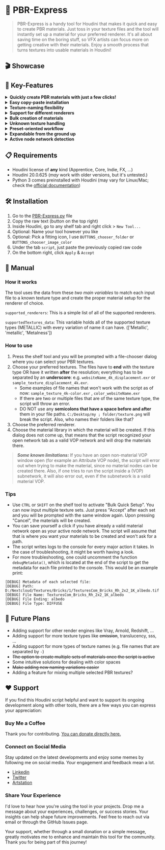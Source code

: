 # 🚂 PBR-Express
> PBR-Express is a handy tool for Houdini that makes it quick and easy to create PBR materials. Just toss in your texture files and the tool will instantly set up a material for your preferred renderer. It's all about saving time on the boring stuff, so VFX artists can focus more on getting creative with their materials. Enjoy a smooth process that turns textures into usable materials in Houdini!

## 🎬 Showcase
   
## 🔑 Key-Features
<details>
<summary><strong> Quickly create PBR materials with just a few clicks! </strong></summary>
<br>
Input your texture set, select your preferred renderer and the path to your material library and voilà! See "Manual" for more details on how to use the tool.
<br><br>
</details>

<details>
<summary><strong> Easy copy-paste installation </strong></summary>
<br>
No need to download anything, just copy and paste the raw code from PBR-Express.py as a shelf tool. See "Installation".
<br><br>
</details> 

<details>
<summary><strong> Texture-naming flexibility </strong></summary>
<br>
Supports any texture sets that have the texture type written at the end of the file name and it is separated by an underscore: e.g. `sample_texture_4k_displacement.exr`. Additionally, the resolution can be at the end of the name like in `sample_texture_displacement_4k.exr`. See "How to use" for more infos.
<br><br>
</details> 

<details>
<summary><strong> Support for different renderers </strong></summary>
<br>
The script is currently able to create materials for Karma (MTLX Surface Shader) and Mantra (Principled Shader). Nevertheless, its quite easy to add support for other render engines. See "Contributing" for more infos.
<br><br>
</details> 

<details>
<summary><strong> Bulk creation of materials </strong></summary>
<br>
See "Tips".
<br><br>
</details> 

<details>
<summary><strong> Unknown texture handling </strong></summary>
<br>
The script currently supports albedo(diffuse), ao, height(displacement), normal, roughness, metallic, alpha(opacity) and emission maps. If the script does not recognize a certain type of texture, it will ask the user if the texture should be loaded into the material anyway or be forgotten.  
<br><br>
</details> 

<details>
<summary><strong> Preset-oriented workflow </strong></summary>
<br>
Every texture providing website has its own naming convention. Some call it albedo while others call it diffuse. This tool tries to streamline the process of differentiating between all of those naming conventions and having one central data variable (`supportedTexture_data`) that is easily expandable and holds every possible variation of a certain texture name. See "How it works".
<br><br>
</details> 

<details>
<summary><strong> Expandable from the ground up </strong></summary>
<br>
The script was created with easy expansion in mind. New texture types are straightforward to add and with a bit of Python knowledge even support for new render engines can be added without waiting for this repo to be updated. See "Contributing" for more infos.
<br><br>
</details> 

<details>
<summary><strong> Active node network detection </strong></summary>
<br>
See "Tips"
<br><br>
</details> 


## 📋 Requirements
* Houdini license of **any** kind (Apprentice, Core, Indie, FX, ...)
* Houdini 20.0.625 (_may_ work with older versions, but it's untested.)
* Python 3 comes preinstalled with Houdini (may vary for Linux/Mac; check the [official documentation](https://www.sidefx.com/docs/houdini/hom/index.html#which-python))

## 🛠️ Installation
1) Go to the [PBR-Express.py](PBR-Express.py) file
2) Copy the raw text (button on the top right)
3) Inside Houdini, go to any shelf tab and right click > `New Tool... `
4) Optional: Name your tool however you like
5) Optional: Pick a fitting icon, I use `BUTTONS_chooser_folder` or `BUTTONS_chooser_image_color`
6) Under the tab `script`, just paste the previously copied raw code
7) On the bottom right, click `Apply` & `Accept`

## 📖 Manual
### How it works
The tool uses the data from these _two main variables_ to match each input file to a known texture type and create the proper material setup for the renderer of choice.   

   `supported_renderers`: This is a simple list of all of the supported renderers.

   `supportedTextures_data`: This variable holds all of the supported texture types (METALLIC) with every variation of name it can have. (['Metallic', 'metallic', 'Metalness'])

### How to use
1. Press the shelf tool and you will be prompted with a file-chooser dialog where you can select your PBR textures.
2. Choose your preferred textures. The files have to **end** with the texture type OR have it written **after** the resolution; everything has to be separated by an **underscore**: e.g. `websiteName_4k_displacement.exr` or `sample_texture_displacement_4k.exr`.
   - Some examples of file names that won't work with the script as of now: `sample_texture_4k-color.exr` , `color_websiteName.exr`
   - If there are two or multiple files that are of the same texture type, the script will throw an error. 
   - DO NOT use any **semicolons that have a space before and after** them in your file paths. `C:/Desktop/my ; folder/texture.png` will break the script. Also, who names their folders like that? 
4. Choose the preferred renderer. 
5. Choose the material library in which the material will be created. If this dialog does not come up, that means that the script recognized your open network tab as a valid VOP network and will drop the materials there. 
> ***Some known limitations:*** If you have an open non-material VOP window open (for example an Attribute VOP node), the script will error out when trying to make the material, since no material nodes can be created there. Also, if one tries to run the script inside a (VOP) subnetwork, it will also error out, even if the subnetwork is a valid material VOP.  

### Tips
- Use `CTRL` or `SHIFT` on the shelf tool to activate "Bulk Quick Setup". You can now input multiple texture sets. Just press "Accept" after each set and you will be prompted with the same window again. Upon pressing "Cancel", the materials will be created.
- You can save yourself a click if you have already a valid material network open as your active node network. The script will assume that that is where you want your materials to be created and won't ask for a path. 
- The script writes logs to the console for every major action it takes. In the case of troubleshooting, it might be worth having a look.
- For more troubleshooting, one could uncomment the function `debugMetadata()`, which is located at the end of the script to get the metadata for each file printed to the console. This would be an example print: 

```
[DEBUG] Metadata of each selected file:
[DEBUG] Path: D:/Nextcloud/Textures/Bricks/1/TexturesCom_Bricks_Rh_2x2_1K_albedo.tif
[DEBUG] File Name: TexturesCom_Bricks_Rh_2x2_1K_albedo
[DEBUG] File Ending: albedo
[DEBUG] File Type: DIFFUSE
```

## 🔮 Future Plans
- Adding support for other render engines like Vray, Arnold, Redshift, ...
- Adding support for more texture types like ~~emission~~, translucency, sss, ...
- Adding support for more types of texture names (e.g. file names that are separated by `-`)
- ~~The option to create multiple sets of materials once the script is active~~
- Some intuitive solutions for dealing with color spaces
- ~~Make adding new naming variations easier~~ 
- Adding a feature for mixing multiple selected PBR textures?


## ❤️ Support
If you find this Houdini script helpful and want to support its ongoing development along with other tools, there are a few ways you can express your appreciation:
### Buy Me a Coffee
Thank you for contributing. [You can donate directly here.](https://www.paypal.com/donate/?hosted_button_id=Z8ER4W6ZMXTCC)
### Connect on Social Media
Stay updated on the latest developments and enjoy some memes by following me on social media. Your engagement and feedback mean a lot.
   - [Linkedin](https://www.linkedin.com/in/ccnst/) 
   - [Twitter](https://twitter.com/ccornesteanu)
   - [Artstation](https://www.artstation.com/ccornesteanu) 
### Share Your Experience
I'd love to hear how you're using the tool in your projects. Drop me a message about your experiences, challenges, or success stories. Your insights can help shape future improvements. Feel free to reach out via email or through the GitHub Issues page.

Your support, whether through a small donation or a simple message, greatly motivates me to enhance and maintain this tool for the community. Thank you for being part of this journey!

